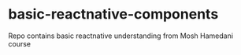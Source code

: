 # basic-reactnative-components
Repo contains basic reactnative understanding from Mosh Hamedani course
